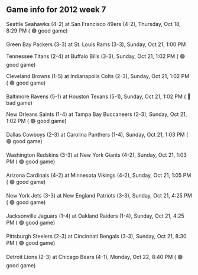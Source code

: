 ## Game info for 2012 week 7
Seattle Seahawks (4-2) at San Francisco 49ers (4-2), Thursday, Oct 18, 8:29 PM (	:green_circle: good game)



Green Bay Packers (3-3) at St. Louis Rams (3-3), Sunday, Oct 21, 1:00 PM

Tennessee Titans (2-4) at Buffalo Bills (3-3), Sunday, Oct 21, 1:02 PM (	:green_circle: good game)

Cleveland Browns (1-5) at Indianapolis Colts (2-3), Sunday, Oct 21, 1:02 PM (	:green_circle: good game)

Baltimore Ravens (5-1) at Houston Texans (5-1), Sunday, Oct 21, 1:02 PM (	:red_circle: bad game)

New Orleans Saints (1-4) at Tampa Bay Buccaneers (2-3), Sunday, Oct 21, 1:02 PM (	:green_circle: good game)

Dallas Cowboys (2-3) at Carolina Panthers (1-4), Sunday, Oct 21, 1:03 PM (	:green_circle: good game)

Washington Redskins (3-3) at New York Giants (4-2), Sunday, Oct 21, 1:03 PM (	:green_circle: good game)

Arizona Cardinals (4-2) at Minnesota Vikings (4-2), Sunday, Oct 21, 1:05 PM (	:green_circle: good game)



New York Jets (3-3) at New England Patriots (3-3), Sunday, Oct 21, 4:25 PM (	:green_circle: good game)

Jacksonville Jaguars (1-4) at Oakland Raiders (1-4), Sunday, Oct 21, 4:25 PM (	:green_circle: good game)



Pittsburgh Steelers (2-3) at Cincinnati Bengals (3-3), Sunday, Oct 21, 8:30 PM (	:green_circle: good game)



Detroit Lions (2-3) at Chicago Bears (4-1), Monday, Oct 22, 8:40 PM (	:green_circle: good game)

